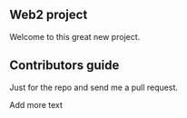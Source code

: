 Web2 project
--------------
Welcome to this great new project.

Contributors guide
------------------

Just for the repo and send me a pull request.

Add more text
